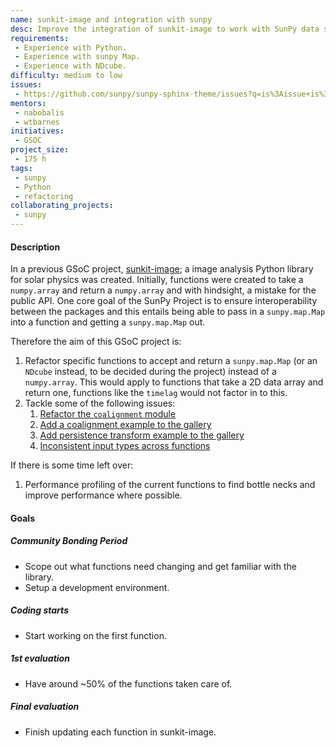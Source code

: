 ```yaml
---
name: sunkit-image and integration with sunpy
desc: Improve the integration of sunkit-image to work with SunPy data structures
requirements:
 - Experience with Python.
 - Experience with sunpy Map.
 - Experience with NDcube.
difficulty: medium to low
issues:
 - https://github.com/sunpy/sunpy-sphinx-theme/issues?q=is%3Aissue+is%3Aopen+sort%3Aupdated-desc
mentors:
 - nabobalis
 - wtbarnes
initiatives:
 - GSOC
project_size:
 - 175 h
tags:
 - sunpy
 - Python
 - refactoring
collaborating_projects:
 - sunpy
---
```


#### Description

In a previous GSoC project, [sunkit-image](https://github.com/sunpy/sunkit-image); a image analysis Python library for solar physics was created.
Initially, functions were created to take a `numpy.array` and return a `numpy.array` and with hindsight, a mistake for the public API.
One core goal of the SunPy Project is to ensure interoperability between the packages and this entails being able to pass in a `sunpy.map.Map` into a function and getting a `sunpy.map.Map` out.

Therefore the aim of this GSoC project is:

1. Refactor specific functions to accept and return a `sunpy.map.Map` (or an `NDcube` instead, to be decided during the project) instead of a `numpy.array`.
   This would apply to functions that take a 2D data array and return one, functions like the `timelag` would not factor in to this.
2. Tackle some of the following issues:
   1. [Refactor the `coalignment` module](https://github.com/sunpy/sunkit-image/issues/83)
   2. [Add a coalignment example to the gallery](https://github.com/sunpy/sunkit-image/issues/103)
   3. [Add persistence transform example to the gallery](https://github.com/sunpy/sunkit-image/issues/76)
   4. [Inconsistent input types across functions](https://github.com/sunpy/sunkit-image/issues/69)

If there is some time left over:

1. Performance profiling of the current functions to find bottle necks and improve performance where possible.

#### Goals

##### Community Bonding Period

* Scope out what functions need changing and get familiar with the library.
* Setup a development environment.
##### Coding starts

* Start working on the first function.

##### 1st evaluation

* Have around ~50% of the functions taken care of.

##### Final evaluation

* Finish updating each function in sunkit-image.
